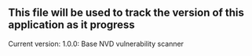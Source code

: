 ## This file will be used to track the version of this application as it progress

Current version: 1.0.0: Base NVD vulnerability scanner
